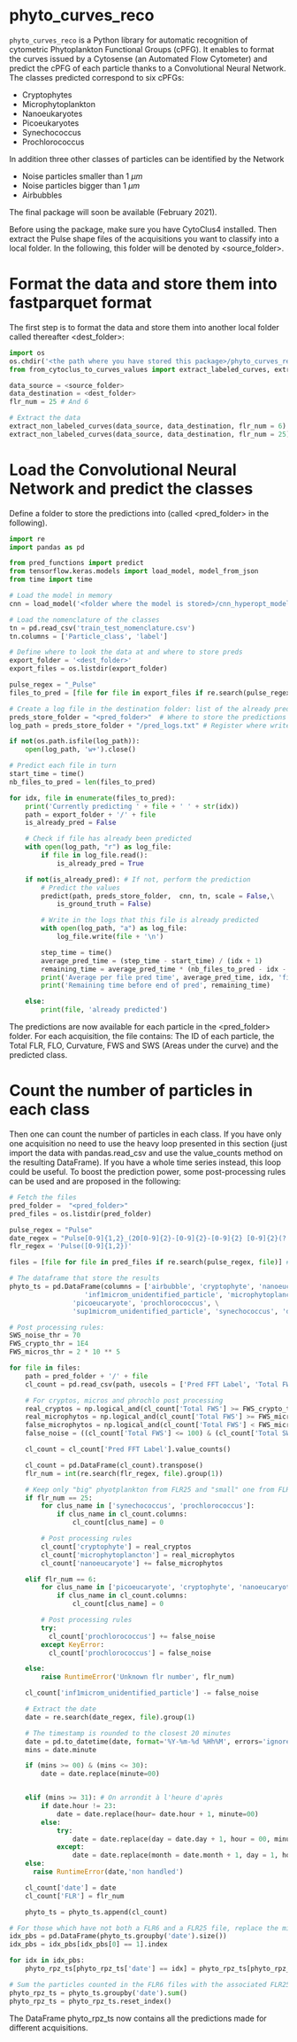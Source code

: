 # phyto_curves_reco

`phyto_curves_reco` is a Python library for automatic recognition of cytometric Phytoplankton Functional Groups (cPFG).
It enables to format the curves issued by a Cytosense (an Automated Flow Cytometer) and predict the cPFG of each particle thanks to a Convolutional Neural Network.
The classes predicted correspond to six cPFGs:
- Cryptophytes
- Microphytoplankton
- Nanoeukaryotes
- Picoeukaryotes
- Synechococcus
- Prochlorococcus

In addition three other classes of particles can be identified by the Network
- Noise particles smaller than 1 $\mu{m}$
- Noise particles bigger than 1 $\mu{m}$
- Airbubbles

The final package will soon be available (February 2021).

Before using the package, make sure you have CytoClus4 installed.
Then extract the Pulse shape files of the acquisitions you want to classify into a local folder.
In the following, this folder will be denoted by <source_folder>.

# Format the data and store them into fastparquet format
The first step is to format the data and store them into another local folder called thereafter <dest_folder>:

```python
import os
os.chdir('<the path where you have stored this package>/phyto_curves_reco')
from from_cytoclus_to_curves_values import extract_labeled_curves, extract_non_labeled_curves

data_source = <source_folder>
data_destination = <dest_folder>
flr_num = 25 # And 6

# Extract the data
extract_non_labeled_curves(data_source, data_destination, flr_num = 6) # trFLR6 acquisitions
extract_non_labeled_curves(data_source, data_destination, flr_num = 25) # FLR25 acquisitions
```

# Load the Convolutional Neural Network and predict the classes

Define a folder to store the predictions into (called <pred_folder> in the following).

```python
import re
import pandas as pd

from pred_functions import predict
from tensorflow.keras.models import load_model, model_from_json
from time import time

# Load the model in memory
cnn = load_model('<folder where the model is stored>/cnn_hyperopt_model_categ')

# Load the nomenclature of the classes
tn = pd.read_csv('train_test_nomenclature.csv')
tn.columns = ['Particle_class', 'label']

# Define where to look the data at and where to store preds
export_folder = '<dest_folder>'
export_files = os.listdir(export_folder)

pulse_regex = "_Pulse"
files_to_pred = [file for file in export_files if re.search(pulse_regex, file)] # The files containing the data to predict

# Create a log file in the destination folder: list of the already predicted files
preds_store_folder = "<pred_folder>"  # Where to store the predictions
log_path = preds_store_folder + "/pred_logs.txt" # Register where write the already predicted files

if not(os.path.isfile(log_path)):
    open(log_path, 'w+').close()

# Predict each file in turn
start_time = time()
nb_files_to_pred = len(files_to_pred)

for idx, file in enumerate(files_to_pred):
    print('Currently predicting ' + file + ' ' + str(idx))
    path = export_folder + '/' + file
    is_already_pred = False

    # Check if file has already been predicted
    with open(log_path, "r") as log_file:
        if file in log_file.read():
            is_already_pred = True

    if not(is_already_pred): # If not, perform the prediction
        # Predict the values
        predict(path, preds_store_folder,  cnn, tn, scale = False,\
            is_ground_truth = False)

        # Write in the logs that this file is already predicted
        with open(log_path, "a") as log_file:
            log_file.write(file + '\n')

        step_time = time()
        average_pred_time = (step_time - start_time) / (idx + 1)
        remaining_time = average_pred_time * (nb_files_to_pred - idx - 1)
        print('Average per file pred time', average_pred_time, idx, 'files already predicted')
        print('Remaining time before end of pred', remaining_time)

    else:
        print(file, 'already predicted')
```

The predictions are now available for each particle in the <pred_folder> folder.
For each acquisition, the file contains: The ID of each particle, the Total FLR, FLO, Curvature, FWS and SWS (Areas under the curve) and the predicted class.

# Count the number of particles in each class

Then one can count the number of particles in each class. If you have only one acquisition no need to use the heavy loop presented in this section (just import the data with pandas.read_csv and use the value_counts method on the resulting DataFrame).
If you have a whole time series instead, this loop could be useful.
To boost the prediction power, some post-processing rules can be used and are proposed in the following:

```python
# Fetch the files
pred_folder =  "<pred_folder>"
pred_files = os.listdir(pred_folder)

pulse_regex = "Pulse"
date_regex = "Pulse[0-9]{1,2}_(20[0-9]{2}-[0-9]{2}-[0-9]{2} [0-9]{2}(?:u|h)[0-9]{2})"
flr_regex = 'Pulse([0-9]{1,2})'

files = [file for file in pred_files if re.search(pulse_regex, file)] # The files containing the data to predict

# The dataframe that store the results
phyto_ts = pd.DataFrame(columns = ['airbubble', 'cryptophyte', 'nanoeucaryote',\
                   'inf1microm_unidentified_particle', 'microphytoplancton',\
                'picoeucaryote', 'prochlorococcus', \
                'sup1microm_unidentified_particle', 'synechococcus', 'date', 'FLR'])

# Post processing rules:
SWS_noise_thr = 70
FWS_crypto_thr = 1E4
FWS_micros_thr = 2 * 10 ** 5

for file in files:
    path = pred_folder + '/' + file
    cl_count = pd.read_csv(path, usecols = ['Pred FFT Label', 'Total FWS', 'Total SWS'])

    # For cryptos, micros and phrochlo post processing
    real_cryptos = np.logical_and(cl_count['Total FWS'] >= FWS_crypto_thr, cl_count['Pred FFT Label'] == 'cryptophyte').sum()
    real_microphytos = np.logical_and(cl_count['Total FWS'] >= FWS_micros_thr, cl_count['Pred FFT Label'] == 'microphytoplancton').sum()
    false_microphytos = np.logical_and(cl_count['Total FWS'] < FWS_micros_thr, cl_count['Pred FFT Label'] == 'microphytoplancton').sum()
    false_noise = ((cl_count['Total FWS'] <= 100) & (cl_count['Total SWS'] >= SWS_noise_thr) & (cl_count['Pred FFT Label'] == 'inf1microm_unidentified_particle')).sum()

    cl_count = cl_count['Pred FFT Label'].value_counts()

    cl_count = pd.DataFrame(cl_count).transpose()
    flr_num = int(re.search(flr_regex, file).group(1))

    # Keep only "big" phyotplankton from FLR25 and "small" one from FLR6
    if flr_num == 25:
        for clus_name in ['synechococcus', 'prochlorococcus']:
            if clus_name in cl_count.columns:
                cl_count[clus_name] = 0

        # Post processing rules
        cl_count['cryptophyte'] = real_cryptos
        cl_count['microphytoplancton'] = real_microphytos
        cl_count['nanoeucaryote'] += false_microphytos

    elif flr_num == 6:
        for clus_name in ['picoeucaryote', 'cryptophyte', 'nanoeucaryote', 'microphytoplancton']:
            if clus_name in cl_count.columns:
                cl_count[clus_name] = 0

        # Post processing rules
        try:
          cl_count['prochlorococcus'] += false_noise
        except KeyError:
          cl_count['prochlorococcus'] = false_noise

    else:
        raise RuntimeError('Unknown flr number', flr_num)

    cl_count['inf1microm_unidentified_particle'] -= false_noise

    # Extract the date
    date = re.search(date_regex, file).group(1)

    # The timestamp is rounded to the closest 20 minutes    
    date = pd.to_datetime(date, format='%Y-%m-%d %Hh%M', errors='ignore')
    mins = date.minute

    if (mins >= 00) & (mins <= 30):
        date = date.replace(minute=00)


    elif (mins >= 31): # On arrondit à l'heure d'après
        if date.hour != 23:
            date = date.replace(hour= date.hour + 1, minute=00)
        else:
            try:
                date = date.replace(day = date.day + 1, hour = 00, minute=00)
            except:
                date = date.replace(month = date.month + 1, day = 1, hour = 00, minute=00)
    else:
      raise RuntimeError(date,'non handled')

    cl_count['date'] = date
    cl_count['FLR'] = flr_num

    phyto_ts = phyto_ts.append(cl_count)

# For those which have not both a FLR6 and a FLR25 file, replace the missing values by NaN
idx_pbs = pd.DataFrame(phyto_ts.groupby('date').size())
idx_pbs = idx_pbs[idx_pbs[0] == 1].index

for idx in idx_pbs:
    phyto_rpz_ts[phyto_rpz_ts['date'] == idx] = phyto_rpz_ts[phyto_rpz_ts['date'] == idx].replace(0, np.nan)

# Sum the particles counted in the FLR6 files with the associated FLR25 files
phyto_rpz_ts = phyto_ts.groupby('date').sum()
phyto_rpz_ts = phyto_rpz_ts.reset_index()
```

The DataFrame phyto_rpz_ts now contains all the predictions made for different acquisitions.

